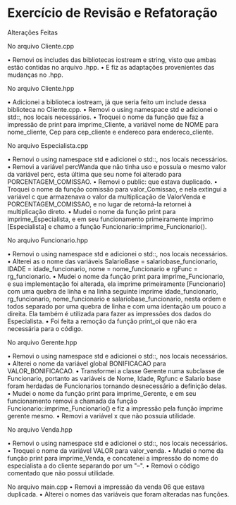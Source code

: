 # Exercício de Revisão e Refatoração

Alterações Feitas

No arquivo Cliente.cpp

• Removi os includes das bibliotecas iostream e string, visto que ambas estão contidas no arquivo .hpp.
• E fiz as adaptações provenientes das mudanças no .hpp.

No arquivo Cliente.hpp

• Adicionei a biblioteca iostream, já que seria feito um include dessa biblioteca no Cliente.cpp.
• Removi o using namespace std e adicionei o std::, nos locais necessários.
• Troquei o nome da função que faz a impressão de print para imprime_Cliente, a variável nome de NOME para nome_cliente, Cep para cep_cliente e endereco para endereco_cliente.

No arquivo Especialista.cpp

• Removi o using namespace std e adicionei o std::, nos locais necessários.
• Removi a variável percWanda que não tinha uso e possuía o mesmo valor da variável perc, esta última que seu nome foi alterado para PORCENTAGEM_COMISSAO.
• Removi o public: que estava duplicado.
• Troquei o nome da função comissão para valor_Comissao, e nela extingui a variável c que armazenava o valor da multiplicação de ValorVenda e PORCENTAGEM_COMISSAO, e no lugar de retorná-la retornei à multiplicação direto.
• Mudei o nome da função print para imprime_Especialista, e em seu funcionamento primeiramente imprimo [Especialista] e chamo a função Funcionario::imprime_Funcionario().

No arquivo Funcionario.hpp

• Removi o using namespace std e adicionei o std::, nos locais necessários.
• Alterei as o nome das variáveis SalarioBase = salariobase_funcionario, IDADE = idade_funcionario, nome = nome_funcionario e rgFunc = rg_funcionario.
• Mudei o nome da função print para imprime_Funcionario, e sua implementação foi alterada, ela imprime primeiramente [Funcionario] com uma quebra de linha e na linha seguinte imprime idade_funcionario, rg_funcionario, nome_funcionario e salariobase_funcionario, nesta ordem e todos separado por uma quebra de linha e com uma identação um pouco a direita. Ela também é utilizada para fazer as impressões dos dados do Especialista.
• Foi feita a remoção da função print_oi que não era necessária para o código.

No arquivo Gerente.hpp

• Removi o using namespace std e adicionei o std::, nos locais necessários.
• Alterei o nome da variável global BONIFICACAO para VALOR_BONIFICACAO.
• Transformei a classe Gerente numa subclasse de Funcionario, portanto as variáveis de Nome, Idade, Rgfunc e Salario base foram herdadas de Funcionarios tornando desnecessário a definição delas.
• Mudei o nome da função print para imprime_Gerente, e em seu funcionamento removi a chamada da função Funcionario::imprime_Funcionario() e fiz a impressão pela função imprime gerente mesmo.
• Removi a variável x que não possuía utilidade.

No arquivo Venda.hpp

• Removi o using namespace std e adicionei o std::, nos locais necessários.
• Troquei o nome da variável VALOR para valor_venda.
• Mudei o nome da função print para imprime_Venda, e concatenei a impressão do nome do especialista a do cliente separando por um "–".
• Removi o código comentado que não possui utilidade.

No arquivo main.cpp
• Removi a impressão da venda 06 que estava duplicada.
• Alterei o nomes das variáveis que foram alteradas nas funções.
